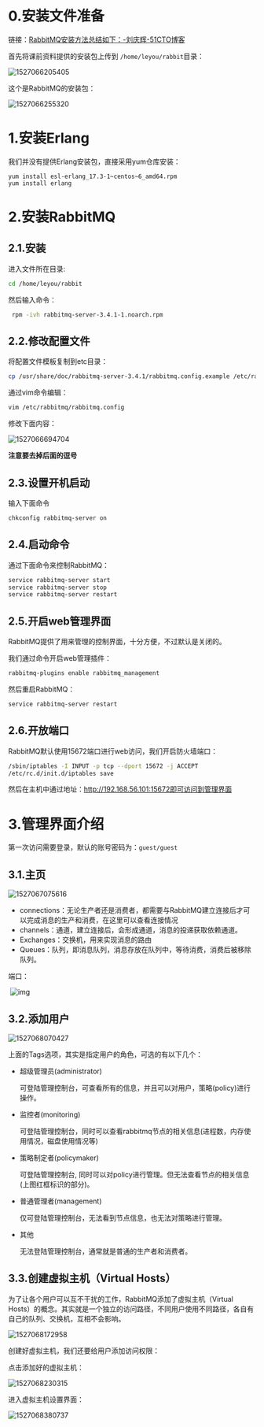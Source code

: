 # 0.安装文件准备

链接：[RabbitMQ安装方法总结如下：-刘庆辉-51CTO博客](https://blog.51cto.com/liuqh/1792128)

首先将课前资料提供的安装包上传到 `/home/leyou/rabbit`目录：

 ![1527066205405](assets/1527066205405.png)

这个是RabbitMQ的安装包：

  ![1527066255320](assets/1527066255320.png)

# 1.安装Erlang

我们并没有提供Erlang安装包，直接采用yum仓库安装：

```shell
yum install esl-erlang_17.3-1~centos~6_amd64.rpm
yum install erlang
```

# 2.安装RabbitMQ

## 2.1.安装

进入文件所在目录:

```sh
cd /home/leyou/rabbit
```

然后输入命令：

```sh
 rpm -ivh rabbitmq-server-3.4.1-1.noarch.rpm
```

## 2.2.修改配置文件

将配置文件模板复制到etc目录：

```sh
cp /usr/share/doc/rabbitmq-server-3.4.1/rabbitmq.config.example /etc/rabbitmq/rabbitmq.config
```

通过vim命令编辑：

```sh
vim /etc/rabbitmq/rabbitmq.config
```

修改下面内容：

 ![1527066694704](assets/1527066694704.png)

**注意要去掉后面的逗号**



## 2.3.设置开机启动

输入下面命令

```sh
chkconfig rabbitmq-server on
```

## 2.4.启动命令

通过下面命令来控制RabbitMQ：

```sh
service rabbitmq-server start
service rabbitmq-server stop
service rabbitmq-server restart
```



## 2.5.开启web管理界面

RabbitMQ提供了用来管理的控制界面，十分方便，不过默认是关闭的。

我们通过命令开启web管理插件：

```sh
rabbitmq-plugins enable rabbitmq_management
```

然后重启RabbitMQ：

```sh
service rabbitmq-server restart
```



## 2.6.开放端口

RabbitMQ默认使用15672端口进行web访问，我们开启防火墙端口：

```sh
/sbin/iptables -I INPUT -p tcp --dport 15672 -j ACCEPT
/etc/rc.d/init.d/iptables save
```



然后在主机中通过地址：http://192.168.56.101:15672即可访问到管理界面



# 3.管理界面介绍

第一次访问需要登录，默认的账号密码为：`guest/guest`

## 3.1.主页

![1527067075616](assets/1527067075616.png)

- connections：无论生产者还是消费者，都需要与RabbitMQ建立连接后才可以完成消息的生产和消费，在这里可以查看连接情况
- channels：通道，建立连接后，会形成通道，消息的投递获取依赖通道。
- Exchanges：交换机，用来实现消息的路由
- Queues：队列，即消息队列，消息存放在队列中，等待消费，消费后被移除队列。

端口：

​     ![img](assets/clip_image001.png)

## 3.2.添加用户

![1527068070427](assets/1527068070427.png)

上面的Tags选项，其实是指定用户的角色，可选的有以下几个：

- 超级管理员(administrator)

  可登陆管理控制台，可查看所有的信息，并且可以对用户，策略(policy)进行操作。

- 监控者(monitoring)

  可登陆管理控制台，同时可以查看rabbitmq节点的相关信息(进程数，内存使用情况，磁盘使用情况等)

- 策略制定者(policymaker)

  可登陆管理控制台, 同时可以对policy进行管理。但无法查看节点的相关信息(上图红框标识的部分)。

- 普通管理者(management)

  仅可登陆管理控制台，无法看到节点信息，也无法对策略进行管理。

- 其他

  无法登陆管理控制台，通常就是普通的生产者和消费者。

## 3.3.创建虚拟主机（Virtual Hosts）

为了让各个用户可以互不干扰的工作，RabbitMQ添加了虚拟主机（Virtual Hosts）的概念。其实就是一个独立的访问路径，不同用户使用不同路径，各自有自己的队列、交换机，互相不会影响。

![1527068172958](assets/1527068172958.png)



创建好虚拟主机，我们还要给用户添加访问权限：

点击添加好的虚拟主机：

![1527068230315](assets/1527068230315.png)

进入虚拟主机设置界面：

 ![1527068380737](assets/1527068380737.png)

